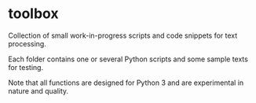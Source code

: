 toolbox
=======

Collection of small work-in-progress scripts and code snippets for text processing.

Each folder contains one or several Python scripts and some sample texts for testing.

Note that all functions are designed for Python 3 and are experimental in nature and quality.
